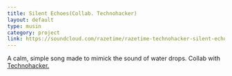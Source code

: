```yaml
---
title: Silent Echoes(Collab. Technohacker)
layout: default
type: musin
category: project
link: https://soundcloud.com/razetime/razetime-technohacker-silent-echoes
---
```


A calm, simple song made to mimick the sound of water drops. Collab with <a href="http://technohackerblog.blogspot.in">Technohacker.</a>
